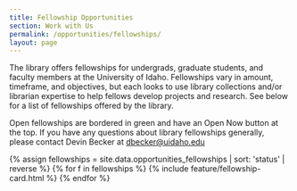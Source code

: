 ```yaml
---
title: Fellowship Opportunities
section: Work with Us
permalink: /opportunities/fellowships/
layout: page
---
```


The library offers fellowships for undergrads, graduate students, and faculty members at the University of Idaho. Fellowships vary in amount, timeframe, and objectives, but each looks to use library collections and/or librarian expertise to help fellows develop projects and research. See below for a list of fellowships offered by the library. 

Open fellowships are bordered in green and have an Open Now button at the top. If you have any questions about library fellowships generally, please contact Devin Becker at [dbecker@uidaho.edu](mailto:dbecker@uidaho.edu)

{% assign fellowships = site.data.opportunities_fellowships | sort: 'status' | reverse %}
{% for f in fellowships %}
{% include feature/fellowship-card.html %}
{% endfor %}